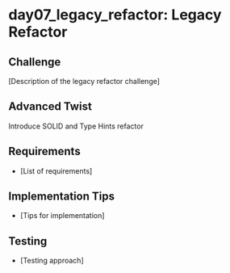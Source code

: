 # day07_legacy_refactor: Legacy Refactor

## Challenge
[Description of the legacy refactor challenge]

## Advanced Twist
Introduce SOLID and Type Hints refactor

## Requirements
- [List of requirements]

## Implementation Tips
- [Tips for implementation]

## Testing
- [Testing approach]
